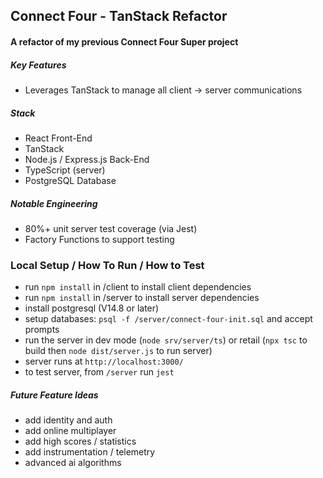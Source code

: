 ## Connect Four - TanStack Refactor
#### A refactor of my previous Connect Four Super project
##### Key Features
- Leverages TanStack to manage all client -> server communications

##### Stack
- React Front-End
- TanStack
- Node.js / Express.js Back-End
- TypeScript (server)
- PostgreSQL Database

##### Notable Engineering
- 80%+ unit server test coverage (via Jest)
- Factory Functions to support testing

### Local Setup / How To Run / How to Test
- run `npm install` in /client to install client dependencies
- run `npm install` in /server to install server dependencies
- install postgresql (V14.8 or later)
- setup databases: `psql -f /server/connect-four-init.sql` and accept prompts
- run the server in dev mode (`node srv/server/ts`) or retail (`npx tsc` to build then `node dist/server.js` to run server)
- server runs at `http://localhost:3000/`
- to test server, from `/server` run `jest`

##### Future Feature Ideas
- add identity and auth
- add online multiplayer
- add high scores / statistics
- add instrumentation / telemetry
- advanced ai algorithms